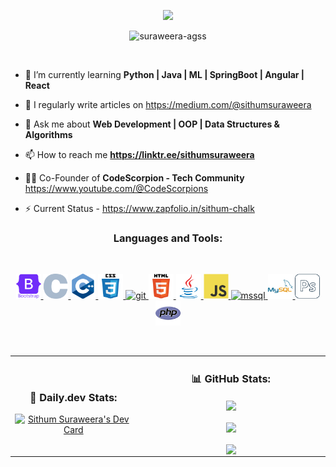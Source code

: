<p align="center">
  <img src="https://readme-typing-svg.herokuapp.com/?lines=Hey+Guys...+👋;Welcome+to+my+Github+Profile;My+name+is+Sithum;I'm+a+4th+year+undergraduate;I'm+a+Full+Stack+Developer;&font=Fira%50Code&center=true&width=380&height=50">
</p>

<!--
<h3 align="center">A passionate IT student</h3>
-->

<p align="center"> <img src="https://komarev.com/ghpvc/?username=suraweera-agss&label=Profile%20views&color=0e75b6&style=flat" alt="suraweera-agss" /></p>
<br>

- 🌱 I’m currently learning **Python | Java | ML | SpringBoot | Angular | React**

- 📝 I regularly write articles on https://medium.com/@sithumsuraweera

- 💬 Ask me about **Web Development | OOP | Data Structures & Algorithms**

- 📫 How to reach me **https://linktr.ee/sithumsuraweera**

- 👨‍💻 Co-Founder of **CodeScorpion - Tech Community** https://www.youtube.com/@CodeScorpions

- ⚡ Current Status - https://www.zapfolio.in/sithum-chalk

<!--
<h3 align="center">Connect with me:</h3>
<br>

<p align="center">
<a href="https://linkedin.com/in/sithum suraweera" target="blank"><img align="center" src="https://github.com/tandpfun/skill-icons/blob/main/icons/LinkedIn.svg" alt="sithum_surawerra" height="50" width="50" /></a>
<a href="https://instagram.com/sithum_suraweera" target="blank"><img align="center" src="https://raw.githubusercontent.com/rahuldkjain/github-profile-readme-generator/master/src/images/icons/Social/instagram.svg" alt="sithum_suraweera" height="50" width="50" /></a>
<a href="https://www.youtube.com/c/thriplesmusick" target="blank"><img align="center" src="https://static-00.iconduck.com/assets.00/youtube-icon-2048x2048-gedp2icy.png" alt="thriplesmusick" height="50" width="50" /></a>
<a href="https://stackoverflow.com/users/20330216/sithum" target="blank"><img align="center" src="https://raw.githubusercontent.com/rahuldkjain/github-profile-readme-generator/master/src/images/icons/Social/stack-overflow.svg" alt="sithum suraweera" height="50" width="50" /></a>
</p>
<br>-->

<!--<p align="center" ><img  src = "https://github.com/suraweera-AGSS/suraweera-AGSS/blob/ee252d1a667969ce57cddb94b67875013fec3394/205426120-3426ca36-711a-4ad6-a064-5bcf708c84cf.jpg" width = 800px></p> -->

<h3 align="center">Languages and Tools:</h3>
<br>
<p align="center"> 
<a href="https://getbootstrap.com" target="_blank" rel="noreferrer"> <img src="https://raw.githubusercontent.com/devicons/devicon/master/icons/bootstrap/bootstrap-plain-wordmark.svg" alt="bootstrap" width="40" height="40"/> </a>
<a href="https://www.cprogramming.com/" target="_blank" rel="noreferrer"> <img src="https://raw.githubusercontent.com/devicons/devicon/master/icons/c/c-original.svg" alt="c" width="40" height="40"/> </a> 
<a href="https://www.w3schools.com/cpp/" target="_blank" rel="noreferrer"> <img src="https://raw.githubusercontent.com/devicons/devicon/master/icons/cplusplus/cplusplus-original.svg" alt="cplusplus" width="40" height="40"/> </a> 
<a href="https://www.w3schools.com/css/" target="_blank" rel="noreferrer"> <img src="https://raw.githubusercontent.com/devicons/devicon/master/icons/css3/css3-original-wordmark.svg" alt="css3" width="40" height="40"/> </a> 
<a href="https://git-scm.com/" target="_blank" rel="noreferrer"> <img src="https://www.vectorlogo.zone/logos/git-scm/git-scm-icon.svg" alt="git" width="40" height="40"/> </a>
<a href="https://www.w3.org/html/" target="_blank" rel="noreferrer"> <img src="https://raw.githubusercontent.com/devicons/devicon/master/icons/html5/html5-original-wordmark.svg" alt="html5" width="40" height="40"/> </a> 
<a href="https://www.java.com" target="_blank" rel="noreferrer"> <img src="https://raw.githubusercontent.com/devicons/devicon/master/icons/java/java-original.svg" alt="java" width="40" height="40"/> </a> 
<a href="https://developer.mozilla.org/en-US/docs/Web/JavaScript" target="_blank" rel="noreferrer"> <img src="https://raw.githubusercontent.com/devicons/devicon/master/icons/javascript/javascript-original.svg" alt="javascript" width="40" height="40"/> </a> 
<a href="https://www.microsoft.com/en-us/sql-server" target="_blank" rel="noreferrer"> <img src="https://www.svgrepo.com/show/303229/microsoft-sql-server-logo.svg" alt="mssql" width="40" height="40"/> </a> 
<a href="https://www.mysql.com/" target="_blank" rel="noreferrer"> <img src="https://raw.githubusercontent.com/devicons/devicon/master/icons/mysql/mysql-original-wordmark.svg" alt="mysql" width="40" height="40"/> </a> 
<a href="https://www.photoshop.com/en" target="_blank" rel="noreferrer"> <img src="https://raw.githubusercontent.com/devicons/devicon/master/icons/photoshop/photoshop-line.svg" alt="photoshop" width="40" height="40"/> </a>
<a href="https://www.php.net" target="_blank" rel="noreferrer"> <img src="https://raw.githubusercontent.com/devicons/devicon/master/icons/php/php-original.svg" alt="php" width="40" height="40"/> </a>
</p>
<br>

<!--
<p style="display: inline-block;" align="center">
  <kbd>
    <kbd>Programming Languages</kbd>
    <br>
    <br>
    <img width="30px" src="https://cdn.jsdelivr.net/gh/devicons/devicon/icons/python/python-plain.svg" /> 
    <img width="30px" src="https://cdn.jsdelivr.net/gh/devicons/devicon/icons/csharp/csharp-plain.svg" /> 
    <img width="30px" src="https://cdn.jsdelivr.net/gh/devicons/devicon/icons/java/java-plain.svg" /> 
    <img width="30px" src="https://cdn.jsdelivr.net/gh/devicons/devicon/icons/c/c-plain.svg" /> 
  </kbd>
  <kbd>
    <kbd>Back-end</kbd>
    <br>
    <br>
    <img width="30px" src="https://cdn.jsdelivr.net/gh/devicons/devicon/icons/dotnetcore/dotnetcore-original.svg" />
    <img width="30px" src="https://cdn.jsdelivr.net/gh/devicons/devicon/icons/dot-net/dot-net-original.svg" />
    <img width="30px" src="https://cdn.jsdelivr.net/gh/devicons/devicon/icons/flask/flask-original-wordmark.svg" />
    <img width="30px" src="https://cdn.jsdelivr.net/gh/devicons/devicon/icons/sqlalchemy/sqlalchemy-plain.svg" />
  </kbd>
   <kbd>
    <kbd>Mobile</kbd>
    <br>
    <br>
    <img width="30px" src="https://cdn.jsdelivr.net/gh/devicons/devicon/icons/dart/dart-original.svg" />
    <img width="30px" src="https://cdn.jsdelivr.net/gh/devicons/devicon/icons/flutter/flutter-plain.svg" />
  </kbd>
  <kbd>
    <kbd>Front-end</kbd>
    <br>
    <br>
    <img width="30px" src="https://cdn.jsdelivr.net/gh/devicons/devicon/icons/html5/html5-original.svg" /> 
    <img width="30px" src="https://cdn.jsdelivr.net/gh/devicons/devicon/icons/css3/css3-plain.svg" /> 
    <img width="30px" src="https://cdn.jsdelivr.net/gh/devicons/devicon/icons/bootstrap/bootstrap-plain.svg" /> 
    <img width="30px" src="https://cdn.jsdelivr.net/gh/devicons/devicon/icons/angularjs/angularjs-plain.svg" />
    <img width="30px" src="https://cdn.jsdelivr.net/gh/devicons/devicon/icons/javascript/javascript-original.svg" />
    <img width="30px" src="https://cdn.jsdelivr.net/gh/devicons/devicon/icons/jquery/jquery-plain.svg" />
  </kbd>
  <kbd>
    <kbd>Database</kbd>
    <br>
    <br>
    <img width="30px" src="https://cdn.jsdelivr.net/gh/devicons/devicon/icons/mysql/mysql-plain.svg" />
    <img width="30px" src="https://cdn.jsdelivr.net/gh/devicons/devicon/icons/microsoftsqlserver/microsoftsqlserver-plain.svg" />
    <img width="30px" src="https://cdn.jsdelivr.net/gh/devicons/devicon/icons/mongodb/mongodb-plain.svg" />
  </kbd>
  <br>
  <br>
  <kbd>
    <kbd>Data Science & AI</kbd>
    <br>
    <br>
    <img width="30px" src="https://cdn.jsdelivr.net/gh/devicons/devicon/icons/tensorflow/tensorflow-original.svg" />
    <img width="30px" src="https://cdn.jsdelivr.net/gh/devicons/devicon/icons/numpy/numpy-original.svg" />
    <img width="30px" src="https://cdn.jsdelivr.net/gh/devicons/devicon/icons/pandas/pandas-original.svg" />
  </kbd>
 
  <kbd>
    <kbd>System, Networking & Deployment</kbd>
    <br>
    <br>
    <img width="30px" src="https://cdn.jsdelivr.net/gh/devicons/devicon/icons/heroku/heroku-plain.svg" />
    <img width="30px" src="https://cdn.jsdelivr.net/gh/devicons/devicon/icons/azure/azure-plain.svg" />
    <img width="30px" src="https://cdn.jsdelivr.net/gh/devicons/devicon/icons/git/git-plain.svg" />
    <img width="30px" src="https://cdn.jsdelivr.net/gh/devicons/devicon/icons/docker/docker-plain.svg" />
  </kbd>
  <kbd>
    <kbd>Terminal Scripts</kbd>
    <br>
    <br>
    <img width="30px" src="https://cdn.jsdelivr.net/gh/devicons/devicon/icons/bash/bash-original.svg" />
    <img width="30px" src="https://cdn.jsdelivr.net/gh/devicons/devicon/icons/vim/vim-original.svg" />
  </kbd>
  <kbd>
    <kbd>Tools</kbd>
    <br>
    <br>
    <img width="30px" src="https://cdn.jsdelivr.net/gh/devicons/devicon/icons/vscode/vscode-original.svg" />
    <img width="30px" src="https://cdn.jsdelivr.net/gh/devicons/devicon/icons/jupyter/jupyter-original.svg" />
    <img width="30px" src="https://cdn.jsdelivr.net/gh/devicons/devicon/icons/pycharm/pycharm-original.svg" />
    <img width="30px" src="https://cdn.jsdelivr.net/gh/devicons/devicon/icons/visualstudio/visualstudio-plain.svg" />
  </kbd>
   <kbd>
    <kbd>Game Development</kbd>
    <br>
    <br>
    <img width="30px" src="https://cdn.jsdelivr.net/gh/devicons/devicon/icons/unity/unity-original.svg" />
  </kbd>
</p>
-->
<table>
  <tr>
    <td width="40%" align="center">
      <h3 align="center">🪪 Daily.dev Stats:</h3>
      <a href="https://app.daily.dev/suraweera_agss">
        <img src="https://api.daily.dev/devcards/v2/KwODOajp2QnGvS8fmF3h7.png?type=default&r=xtr" width="100%" alt="Sithum Suraweera's Dev Card"/>
      </a>
    </td>
    <td width="60%" align="center">
      <h3 align="center">📊 GitHub Stats:</h3>
      <img align="center" src="https://github-readme-stats.vercel.app/api/top-langs/?username=suraweera-AGSS&layout=compact&theme=github_dark&langs_count=10&exclude_repo=kasweb">
      <br/><br/>
      <img align="center" src="https://github-readme-stats.vercel.app/api?username=suraweera-AGSS&count_private=true&show_icons=trueline_height=21&theme=github_dark">
      <br/><br/>
      <img align="center" src="https://github-profile-summary-cards.vercel.app/api/cards/profile-details?username=suraweera-AGSS&theme=github_dark&hide_border=true"/>
    </td>
  </tr>
</table>

  <!--
  <p align="center" ><img src = "https://github.com/suraweera-AGSS/suraweera-AGSS/blob/main/_465b3615-c34a-4da6-b78c-c670d4c7d163.jpg" width = 300px></p>
  
   ![](https://github-readme-streak-stats.herokuapp.com/?user=suraweera-AGSS&theme=dark&hide_border=false)

   ![](https://github-readme-stats.vercel.app/api/top-langs/?username=suraweera-AGSS&theme=dark&hide_border=false&include_all_commits=true&count_private=false&layout=compact)

   =================================================================================================================================================================================================================
<br/>
<p align="left">
  <a href="https://dthiwanka.github.io">
  <img width="49.5%" src="https://github-readme-stats.vercel.app/api?username=dthiwanka&show_icons=true&theme=dark&hide_border=true" />
    <img width="49.5%" src="https://github-readme-streak-stats.herokuapp.com/?user=dthiwanka&theme=dark&hide_border=true" />
  </a>
</p>
<br>


![Dulaj Thiwanka' 3D Graph](./profile-3d-contrib/profile-night-rainbow.svg)

[![DulajThiwanka's github activity graph](https://github-readme-activity-graph.vercel.app/graph?username=Dthiwanka&bg_color=0d1117&color=ffffff&line=0f6d31&point=ffc837&area=true&hide_border=true)](https://github.com/ashutosh00710/github-readme-activity-graph)

![github contribution grid snake animation](https://raw.githubusercontent.com/dthiwanka/dthiwanka/output/github-contribution-grid-snake-dark.svg#gh-dark-mode-only)![github contribution grid snake animation](https://raw.githubusercontent.com/dthiwanka/dthiwanka/output/github-contribution-grid-snake.svg#gh-light-mode-only)


<hr>
<p align="left">
  <a href="https://dthiwanka.github.io">
  <img width="35%" src="https://github-readme-stats.vercel.app/api/top-langs/?username=dthiwanka&layout=compact&theme=dark&hide_border=true" />
     <img width="35%" align="right" src= https://upload.wikimedia.org/wikipedia/commons/thumb/1/11/Flag_of_Sri_Lanka.svg/1200px-Flag_of_Sri_Lanka.svg.png>
    
   
  </a>
</p>

[![@dulajthiwanka's Holopin board](https://holopin.me/dulajthiwanka)](https://holopin.io/@dulajthiwanka)
<hr/>
   =================================================================================================================================================================================================================

### 🔝 Top Contributed Repository
![](https://github-contributor-stats.vercel.app/api?username=suraweera-AGSS&limit=5&theme=dark&combine_all_yearly_contributions=true)

</td>
</tr>
</table>
-->

<!--
<br>
<h3 align="center">Support:</h3>
<p align="center"><a href="https://www.buymeacoffee.com/sithum"> <img align="center" src="https://cdn.buymeacoffee.com/buttons/v2/default-yellow.png" height="50" width="210" alt="sithum" /></a> <a href="https://https://patreon.com/SithumSuraweera"> <img align="center" src="https://img.shields.io/badge/Patreon-F96854?style=for-the-badge&logo=patreon&logoColor=white" height="50" width="210" alt="sithum" /></a></p>
<br><br>
<h3 align="center">Review Me on:</h3>
<p align="center"><a href="https://www.trustpilot.com/users/6599bf88dd67230012046994"> <img align="center" src="https://github.com/suraweera-AGSS/suraweera-AGSS/blob/main/trustpilotlastlogo.jpg" height="40" width="160" alt="sithum" /></a>-->
